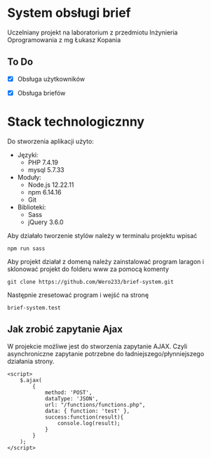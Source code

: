 # System obsługi brief
Uczelniany projekt na laboratorium z przedmiotu Inżynieria Oprogramowania z mg Łukasz Kopania

## To Do
- [x] Obsługa użytkowników
- [x] Obsługa briefów


# Stack technologicznny

Do stworzenia aplikacji użyto:

- Języki:
    - PHP 7.4.19
    - mysql 5.7.33
- Moduły:
    - Node.js 12.22.11
    - npm 6.14.16
    - Git
- Biblioteki:
    - Sass
    - jQuery 3.6.0

Aby działało tworzenie stylów należy w terminalu projektu wpisać
``` 
npm run sass 
``` 
Aby projekt działał z domeną należy zainstalować program laragon i sklonować projekt do folderu www
za pomocą komenty
```
git clone https://github.com/Wero233/brief-system.git
```
Następnie zresetować program i wejść na stronę 
```
brief-system.test
```

## Jak zrobić zapytanie Ajax

W projekcie możliwe jest do stworzenia zapytanie AJAX.
Czyli asynchroniczne zapytanie potrzebne do ładniejszego/płynniejszego działania strony.

```
<script>
    $.ajax(
        {
            method: 'POST',
            dataType: 'JSON',
            url: "/functions/functions.php",
            data: { function: 'test' },
            success:function(result){
                console.log(result);
            }
        }
    );
</script>

```